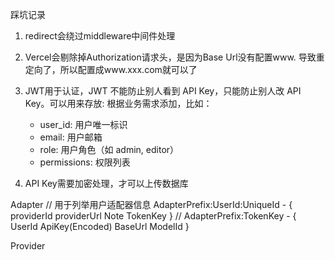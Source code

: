 踩坑记录

1. redirect会绕过middleware中间件处理
2. Vercel会剔除掉Authorization请求头，是因为Base Url没有配置www. 导致重定向了，所以配置成www.xxx.com就可以了
3. JWT用于认证，JWT 不能防止别人看到 API Key，只能防止别人改 API Key。可以用来存放:
    根据业务需求添加，比如：

    - user_id: 用户唯一标识
    - email: 用户邮箱
    - role: 用户角色（如 admin, editor）
    - permissions: 权限列表
4. API Key需要加密处理，才可以上传数据库



Adapter
    // 用于列举用户适配器信息
    AdapterPrefix:UserId:UniqueId - {
        providerId
        providerUrl
        Note
        TokenKey
    }
    // 
    AdapterPrefix:TokenKey - {
        UserId
        ApiKey(Encoded)
        BaseUrl
        ModelId
    }


Provider